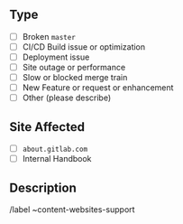 <!--
This template is for requesting support related to the Content Websites (about.gitlab.com or internal.gitlab.com)

See https://about.gitlab.com/handbook/content-websites-responsibility for more details.
-->

## Type

<!-- Please choose a type for faster triage -->

- [ ] Broken `master`
- [ ] CI/CD Build issue or optimization
- [ ] Deployment issue
- [ ] Site outage or performance
- [ ] Slow or blocked merge train
- [ ] New Feature or request or enhancement
- [ ] Other (please describe)

## Site Affected

<!--

Please indicate if this issue is affecting about.gitlab.com, or the Internal Handbook (internal.gitlab.com)

-->

- [ ] `about.gitlab.com`
- [ ] Internal Handbook

## Description

<!-- 

Please provide a detailed description of the issue.

If possible, please include links to the affected URL(s), console errors from the browser, and/or screenshots 

-->

/label ~content-websites-support 
